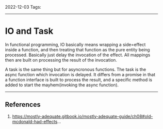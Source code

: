 2022-12-03
Tags:

---
# IO and Task

In functional programming, IO basically means wrapping a side=effect inside a function, and then
treating that function as the pure entity being processed. Basically just delay the invocation of the
effect. All mappings then are built on processing the result of the invocation.

A task is the same thing but for asyncronous functions. The task is the async function which invocation
is delayed. It differs from a promise in that a function interface is built to process the result, and a
specific method is added to start the mayhem(invoking the async function).

---
## References
1. https://mostly-adequate.gitbook.io/mostly-adequate-guide/ch08#old-mcdonald-had-effects...
